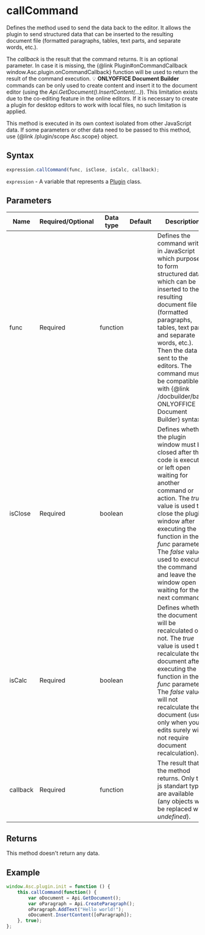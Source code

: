# callCommand

Defines the method used to send the data back to the editor.
It allows the plugin to send structured data that can be inserted to the resulting document file (formatted paragraphs, tables, text parts, and separate words, etc.).

The *callback* is the result that the command returns. It is an optional parameter. In case it is missing, the &#123;@link Plugin#onCommandCallback window.Asc.plugin.onCommandCallback&#125; function will be used to return the result of the command execution.
💡 **ONLYOFFICE Document Builder** commands can be only used to create content and insert it to the document editor (using the *Api.GetDocument().InsertContent(...)*).
This limitation exists due to the co-editing feature in the online editors. If it is necessary to create a plugin for desktop editors to work with local files, no such limitation is applied.

This method is executed in its own context isolated from other JavaScript data. If some parameters or other data need to be passed to this method, use &#123;@link /plugin/scope Asc.scope&#125; object.

## Syntax

```javascript
expression.callCommand(func, isClose, isCalc, callback);
```

`expression` - A variable that represents a [Plugin](../Plugin.md) class.

## Parameters

| **Name** | **Required/Optional** | **Data type** | **Default** | **Description** |
| ------------- | ------------- | ------------- | ------------- | ------------- |
| func | Required | function |  | Defines the command written in JavaScript which purpose is to form structured data which can be inserted to the resulting document file (formatted paragraphs, tables, text parts, and separate words, etc.). Then the data is sent to the editors. The command must be compatible with &#123;@link /docbuilder/basic ONLYOFFICE Document Builder&#125; syntax. |
| isClose | Required | boolean |  | Defines whether the plugin window must be closed after the code is executed or left open waiting for another command or action. The *true* value is used to close the plugin window after executing the function in the *func* parameter. The *false* value is used to execute the command and leave the window open waiting for the next command. |
| isCalc | Required | boolean |  | Defines whether the document will be recalculated or not. The *true* value is used to recalculate the document after executing the function in the *func* parameter. The *false* value will not recalculate the document (use it only when your edits surely will not require document recalculation). |
| callback | Required | function |  | The result that the method returns. Only the js standart types are available (any objects will be replaced with *undefined*). |

## Returns

This method doesn't return any data.

## Example

```javascript editor-pptx
window.Asc.plugin.init = function () {
    this.callCommand(function() {
        var oDocument = Api.GetDocument();
        var oParagraph = Api.CreateParagraph();
        oParagraph.AddText("Hello world!");
        oDocument.InsertContent([oParagraph]);
    }, true);
};
```
